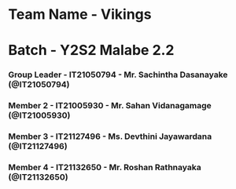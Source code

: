 
# Team Name - Vikings
# Batch - Y2S2 Malabe 2.2



### Group Leader - IT21050794 - Mr. Sachintha Dasanayake (@IT21050794) 
### Member 2 - IT21005930 - Mr. Sahan Vidanagamage  (@IT21005930)
### Member 3 - IT21127496 - Ms. Devthini Jayawardana (@IT21127496)
### Member 4 - IT21132650 - Mr. Roshan Rathnayaka (@IT21132650)




